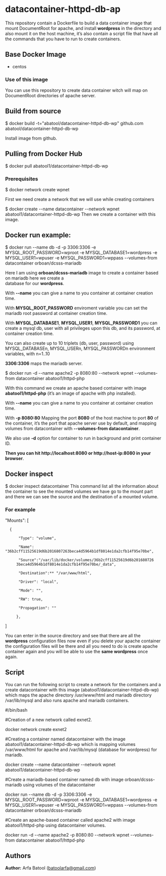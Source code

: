# datacontainer-httpd-db-ap
This repository contain a Dockerfile to build a data container image that mount DocumentRoot for apache, and install **wordpress** in the directory and also mount it on the host machine, it’s also contain a script file that have all the commands that you have to run to create containers. 

## Base Docker Image
* centos

### Use of this image

You can use this repository to create data container witch will map on DocumentRoot directories of apache server.

## Build from source

$ docker build -t="abatool/datacontainer-httpd-db-wp" github.com abatool/datacontainer-httpd-db-wp

Install image from github.

## Pulling from Docker Hub

$ docker pull abatool1/datacontainer-httpd-db-wp 

### Prerequisites 

$ docker network create wpnet
 
First we need create a network that we will use while creating containers

$ docker create --name datacontainer --network wpnet abatool1/datacontainer-httpd-db-wp
Then we create a container with this image.

## Docker run example:

$ docker run --name db -d -p 3306:3306 -e MYSQL_ROOT_PASSWORD=wproot -e MYSQL_DATABASE1=wordpress -e MYSQL_USER1=wpuser -e MYSQL_PASSWORD1=wppass --volumes-from datacontainer orboan/dcsss-mariadb

Here I am using **orboan/dcsss-mariadb** image to create a container based on mariadb here we create a     
database for our **wordpress**.

With **--name** you can give a name to you container at container creation time.

With **MYSQL_ROOT_PASSWORD** enviroment variable you can set the mariadb root password at container creation time.

With **MYSQL_DATABASE1**, **MYSQL_USER1**, **MYSQL_PASSWORD1** you can create a mysql db, user with all privileges upon this db, and its password, at container creation time.

You can also create up to 10 triplets (db, user, password) using MYSQL_DATABASEn, MYSQL_USERn, MYSQL_PASSWORDn environment variables, with n=1..10

**3306:3306** maps the mariadb server. 

$ docker run -d --name apache2 -p 8080:80 --network wpnet --volumes-from datacontainer abatool1/httpd-php

With this command we create an apache based container with image **abatool1/httpd-php** (it’s an image of apache with php installed). 

With **--name** you can give a name to you container at container creation time. 

With **-p 8080:80** Mapping the port **8080** of the host machine to port **80** of the container, it’s the port that apache server use by default, and mapping volumes from datacontainer with **--volumes-from datacontainer**.

We also use **-d** option for container to run in background and print container ID.

**Then you can hit http://localhost:8080 or http://host-ip:8080 in your browser**. 

## Docker inspect
$ docker inspect datacontainer 
This command list all the information about the container to see the mounted volumes we have go to the mount part and there we can see the source and the destination of a mounted volume.

### For example

  "Mounts": [
   
      {

          "Type": "volume",
       
          "Name": "36b2cff11525619d6b2016807263beca4d5964b1df8014e1da2cfb14f95e70be",
        
          "Source":"/var/lib/docker/volumes/36b2cff11525619d6b201680726
         3beca4d5964b1df8014e1da2cfb14f95e70be/_data",
         
          "Destination":** "/var/www/html",
          
          "Driver": "local",
        
          "Mode": "",
         
          "RW": true,
          
          "Propagation": ""
           
         },
   ]

You can enter in the source directory and see that there are all the **wordpress** configuration files now even if you delete your apache container the configuration files will be there and all you need to do is create apache container again and you will be able to use the **same wordpress** once again.

## Script

You can run the following script to create a network for the containers and a create datacontainer with this image (abatool1/datacontainer-httpd-db-wp) which maps the apache directory /usr/www/html and mariadb directory /var/lib/mysql and also runs apache and mariadb containers.


#/bin/bash

#Creation of a new network called exnet2.

docker network create exnet2

#Creating a container named datacontainer with the image abatool1/datacontainer-httpd-db-wp which is mapping volumes /var/www/html for apache and /var/lib/mysql (database for wordpress) for mariadb.

docker create --name datacontainer --network wpnet abatool1/datacontainer-httpd-db-wp

#Create a mariadb-based container named db with image orboan/dcsss-mariadb using volumes of the datacontainer

docker run --name db -d -p 3306:3306 -e MYSQL_ROOT_PASSWORD=wproot -e MYSQL_DATABASE1=wordpress -e MYSQL_USER1=wpuser -e MYSQL_PASSWORD1=wppass --volumes-from datacontainer orboan/dcsss-mariadb

#Create an apache-based container called apache2 with image abatool1/httpd-php using datacontainer volumes.

docker run -d --name apache2 -p 8080:80 --network wpnet --volumes-from datacontainer abatool1/httpd-php

## Authors

**Author:** Arfa Batool (batoolarfa@gmail.com)

